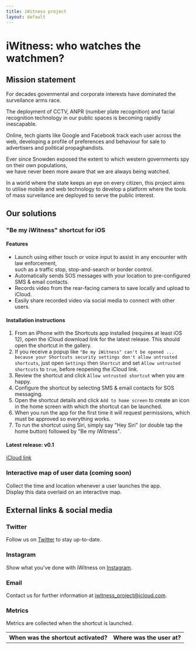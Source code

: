 ```yaml
---
title: iWitness project
layout: default
---
```


# iWitness: who watches the watchmen?

## Mission statement

For decades govenmental and corporate interests have dominated the surveilance arms race.

The deployment of CCTV, ANPR (number plate recognition) and facial recognition technology in our public spaces is becoming rapidly inescapable.

Online, tech giants like Google and Facebook track each user across the web, developing a profile of preferences and behaviour for sale to advertisers and political propaghandists.

Ever since Snowden exposed the extent to which western governments spy on their own populations,  
we have never been more aware that we are always being watched.

In a world where the state keeps an eye on every citizen, this project aims to utilise mobile and web technology to develop a platform where the tools of mass surveilance are deployed to serve the public interest.

## Our solutions

### "Be my iWitness" shortcut for iOS

#### Features

- Launch using either touch or voice input to assist in any encounter with law enforcement,  
  such as a traffic stop, stop-and-search or border control.
- Automatically sends SOS messages with your location to pre-configured SMS & email contacts.
- Records video from the rear-facing camera to save locally and upload to iCloud.
- Easily share recorded video via social media to connect with other users.

#### Installation instructions

1. From an iPhone with the Shortcuts app installed (requires at least iOS 12), open the iCloud download link for the latest release. This should open the shortcut in the gallery.
2. If you receive a popup like `"Be my iWitness" can't be opened ... because your Shortcuts security settings don't allow untrusted shortcuts`, just open `Settings` then `Shortcut` and set `Allow untrusted shortcuts` to `true`, before reopening the iCloud link.
3. Review the shortcut and click `Allow untrusted shortcut` when you are happy.
4. Configure the shortcut by selecting SMS & email contacts for SOS messaging.
5. Open the shortcut details and click `Add to home screen` to create an icon in the home screen with which the shortcut can be launched.
6. When you run the app for the first time it will request permissions, which must be approved so everything works.
7. To run the shortcut using Siri, simply say "Hey Siri" (or double tap the home button) followed by "Be my iWitness".

#### Latest release: v0.1

[iCloud link](https://www.icloud.com/shortcuts/4f763cf011454398b3ee25d635b6f2f6)

### Interactive map of user data (coming soon)

Collect the time and location whenever a user launches the app.  
Display this data overlaid on an interactive map.

## External links & social media

### Twitter

Follow us on [Twitter](https://twitter.com/IwitnessP) to stay up-to-date.

### Instagram

Show what you've done with iWitness on [Instagram](https://www.instagram.com/iwitness_project/).

### Email

Contact us for further information at <iwitness_project@icloud.com>.

### Metrics

Metrics are collected when the shortcut is launched.

<table id="metrics-table" style="width:100%">
  <tr>
    <th>When was the shortcut activated?</th>
    <th>Where was the user at?</th>
  </tr>
</table>
